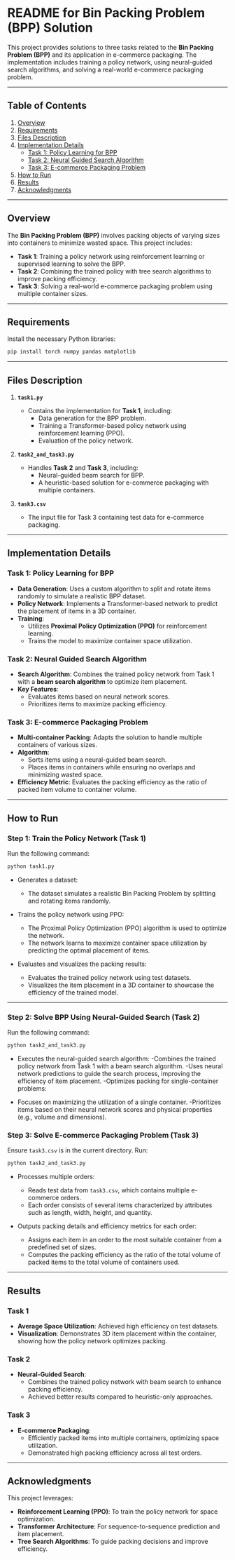 # README for Bin Packing Problem (BPP) Solution

This project provides solutions to three tasks related to the **Bin Packing Problem (BPP)** and its application in e-commerce packaging. The implementation includes training a policy network, using neural-guided search algorithms, and solving a real-world e-commerce packaging problem.

---

## Table of Contents
1. [Overview](#overview)
2. [Requirements](#requirements)
3. [Files Description](#files-description)
4. [Implementation Details](#implementation-details)
   - [Task 1: Policy Learning for BPP](#task-1-policy-learning-for-bpp)
   - [Task 2: Neural Guided Search Algorithm](#task-2-neural-guided-search-algorithm)
   - [Task 3: E-commerce Packaging Problem](#task-3-e-commerce-packaging-problem)
5. [How to Run](#how-to-run)
6. [Results](#results)
7. [Acknowledgments](#acknowledgments)

---

## Overview

The **Bin Packing Problem (BPP)** involves packing objects of varying sizes into containers to minimize wasted space. This project includes:
- **Task 1**: Training a policy network using reinforcement learning or supervised learning to solve the BPP.
- **Task 2**: Combining the trained policy with tree search algorithms to improve packing efficiency.
- **Task 3**: Solving a real-world e-commerce packaging problem using multiple container sizes.

---

## Requirements

Install the necessary Python libraries:
```bash
pip install torch numpy pandas matplotlib
```

---

## Files Description

1. **`task1.py`**
   - Contains the implementation for **Task 1**, including:
     - Data generation for the BPP problem.
     - Training a Transformer-based policy network using reinforcement learning (PPO).
     - Evaluation of the policy network.

2. **`task2_and_task3.py`**
   - Handles **Task 2** and **Task 3**, including:
     - Neural-guided beam search for BPP.
     - A heuristic-based solution for e-commerce packaging with multiple containers.

3. **`task3.csv`**
   - The input file for Task 3 containing test data for e-commerce packaging.

---

## Implementation Details

### Task 1: Policy Learning for BPP
- **Data Generation**: Uses a custom algorithm to split and rotate items randomly to simulate a realistic BPP dataset.
- **Policy Network**: Implements a Transformer-based network to predict the placement of items in a 3D container.
- **Training**:
  - Utilizes **Proximal Policy Optimization (PPO)** for reinforcement learning.
  - Trains the model to maximize container space utilization.

### Task 2: Neural Guided Search Algorithm
- **Search Algorithm**: Combines the trained policy network from Task 1 with a **beam search algorithm** to optimize item placement.
- **Key Features**:
  - Evaluates items based on neural network scores.
  - Prioritizes items to maximize packing efficiency.

### Task 3: E-commerce Packaging Problem
- **Multi-container Packing**: Adapts the solution to handle multiple containers of various sizes.
- **Algorithm**:
  - Sorts items using a neural-guided beam search.
  - Places items in containers while ensuring no overlaps and minimizing wasted space.
- **Efficiency Metric**: Evaluates the packing efficiency as the ratio of packed item volume to container volume.

---

## How to Run

### Step 1: Train the Policy Network (Task 1)
Run the following command:
```bash
python task1.py
```
- Generates a dataset:
  - The dataset simulates a realistic Bin Packing Problem by splitting and rotating items randomly.

- Trains the policy network using PPO:
  - The Proximal Policy Optimization (PPO) algorithm is used to optimize the network.
  - The network learns to maximize container space utilization by predicting the optimal placement of items.

- Evaluates and visualizes the packing results:
  - Evaluates the trained policy network using test datasets.
  - Visualizes the item placement in a 3D container to showcase the efficiency of the trained model.

---

### Step 2: Solve BPP Using Neural-Guided Search (Task 2)
Run the following command:
```bash
python task2_and_task3.py
```
- Executes the neural-guided search algorithm:
  -Combines the trained policy network from Task 1 with a beam search algorithm.
  -Uses neural network predictions to guide the search process, improving the efficiency of item placement.
  -Optimizes packing for single-container problems:

- Focuses on maximizing the utilization of a single container.
  -Prioritizes items based on their neural network scores and physical properties (e.g., volume and dimensions).


### Step 3: Solve E-commerce Packaging Problem (Task 3)

Ensure `task3.csv` is in the current directory. Run:
```bash
python task2_and_task3.py
```

- Processes multiple orders:
  - Reads test data from `task3.csv`, which contains multiple e-commerce orders.
  - Each order consists of several items characterized by attributes such as length, width, height, and quantity.

- Outputs packing details and efficiency metrics for each order:
  - Assigns each item in an order to the most suitable container from a predefined set of sizes.
  - Computes the packing efficiency as the ratio of the total volume of packed items to the total volume of containers used.

---

## Results

### Task 1
- **Average Space Utilization**: Achieved high efficiency on test datasets.
- **Visualization**: Demonstrates 3D item placement within the container, showing how the policy network optimizes packing.

### Task 2
- **Neural-Guided Search**:
  - Combines the trained policy network with beam search to enhance packing efficiency.
  - Achieved better results compared to heuristic-only approaches.

### Task 3
- **E-commerce Packaging**:
  - Efficiently packed items into multiple containers, optimizing space utilization.
  - Demonstrated high packing efficiency across all test orders.

---

## Acknowledgments

This project leverages:
- **Reinforcement Learning (PPO)**: To train the policy network for space optimization.
- **Transformer Architecture**: For sequence-to-sequence prediction and item placement.
- **Tree Search Algorithms**: To guide packing decisions and improve efficiency.
